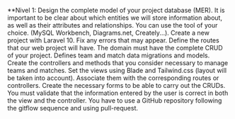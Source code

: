 **Nivel 1:
Design the complete model of your project database (MER). It is important to be clear about which entities we will store information about, as well as their attributes and relationships. You can use the tool of your choice. (MySQL Workbench, Diagrams.net, Creately...).
Create a new project with Laravel 10. Fix any errors that may appear.
Define the routes that our web project will have. The domain must have the complete CRUD of your project.
Defines team and match data migrations and models.
Create the controllers and methods that you consider necessary to manage teams and matches.
Set the views using Blade and Tailwind.css (layout will be taken into account). Associate them with the corresponding routes or controllers.
Create the necessary forms to be able to carry out the CRUDs. You must validate that the information entered by the user is correct in both the view and the controller.
You have to use a GitHub repository following the gitflow sequence and using pull-request.
